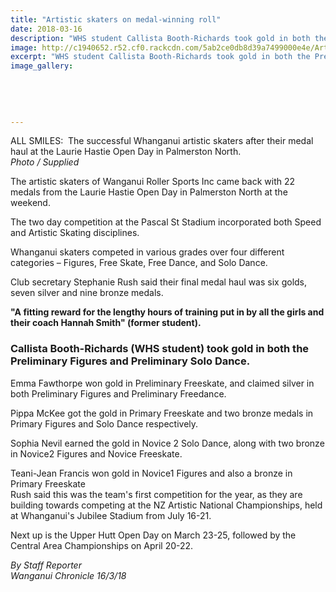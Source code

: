 ```yaml
---
title: "Artistic skaters on medal-winning roll"
date: 2018-03-16
description: "WHS student Callista Booth-Richards took gold in both the Preliminary Figures & Preliminary Solo Dance..."
image: http://c1940652.r52.cf0.rackcdn.com/5ab2ce0db8d39a7499000e4e/Artistic-skaters-Callista-Booth-Richards-chron-16-march.jpg
excerpt: "WHS student Callista Booth-Richards took gold in both the Preliminary Figures and Preliminary Solo Dance."
image_gallery:
    
    
    
    
    
---
```


<p><span>ALL SMILES:&nbsp; The successful Whanganui artistic skaters after their medal haul at the Laurie Hastie Open Day in Palmerston North.</span><br /><em>Photo / Supplied</em></p>
<p class="element element-paragraph">The artistic skaters of Wanganui Roller Sports Inc came back with 22 medals from the Laurie Hastie Open Day in Palmerston North at the weekend.</p>
<p class="element element-paragraph">The two day competition at the Pascal St Stadium incorporated both Speed and Artistic Skating disciplines.</p>
<p class="element element-paragraph">Whanganui skaters competed in various grades over four different categories &ndash; Figures, Free Skate, Free Dance, and Solo Dance.</p>
<p class="element element-paragraph">Club secretary Stephanie Rush said their final medal haul was six golds, seven silver and nine bronze medals.</p>
<p class="element element-paragraph"><strong>"A fitting reward for the lengthy hours of training put in by all the girls and their coach Hannah Smith" (former student).</strong></p>
<h3 class="element element-paragraph">Callista Booth-Richards (WHS student) took gold in both the Preliminary Figures and Preliminary Solo Dance.</h3>
<p class="element element-paragraph">Emma Fawthorpe won gold in Preliminary Freeskate, and claimed silver in both Preliminary Figures and Preliminary Freedance.</p>
<p class="element element-paragraph">Pippa McKee got the gold in Primary Freeskate and two bronze medals in Primary Figures and Solo Dance respectively.</p>
<p class="element element-paragraph">Sophia Nevil earned the gold in Novice 2 Solo Dance, along with two bronze in Novice2 Figures and Novice Freeskate.</p>
<p class="element element-paragraph">Teani-Jean Francis won gold in Novice1 Figures and also a bronze in Primary Freeskate&nbsp;<br />Rush said this was the team's first competition for the year, as they are building towards competing at the NZ Artistic National Championships, held at Whanganui's Jubilee Stadium from July 16-21.</p>
<p class="element element-paragraph">Next up is the Upper Hutt Open Day on March 23-25, followed by the Central Area Championships on April 20-22.</p>
<p><em>By Staff Reporter</em><br /><em>Wanganui Chronicle 16/3/18</em></p>

